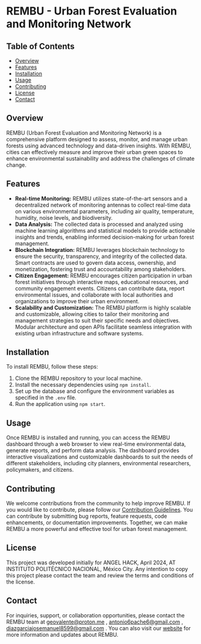# REMBU - Urban Forest Evaluation and Monitoring Network

## Table of Contents
- [Overview](#overview)
- [Features](#features)
- [Installation](#installation)
- [Usage](#usage)
- [Contributing](#contributing)
- [License](#license)
- [Contact](#contact)

## Overview
REMBU (Urban Forest Evaluation and Monitoring Network) is a comprehensive platform designed to assess, monitor, and manage urban forests using advanced technology and data-driven insights. With REMBU, cities can effectively measure and improve their urban green spaces to enhance environmental sustainability and address the challenges of climate change.

## Features
- **Real-time Monitoring:** REMBU utilizes state-of-the-art sensors and a decentralized network of monitoring antennas to collect real-time data on various environmental parameters, including air quality, temperature, humidity, noise levels, and biodiversity.
- **Data Analysis:** The collected data is processed and analyzed using machine learning algorithms and statistical models to provide actionable insights and trends, enabling informed decision-making for urban forest management.
- **Blockchain Integration:** REMBU leverages blockchain technology to ensure the security, transparency, and integrity of the collected data. Smart contracts are used to govern data access, ownership, and monetization, fostering trust and accountability among stakeholders.
- **Citizen Engagement:** REMBU encourages citizen participation in urban forest initiatives through interactive maps, educational resources, and community engagement events. Citizens can contribute data, report environmental issues, and collaborate with local authorities and organizations to improve their urban environment.
- **Scalability and Customization:** The REMBU platform is highly scalable and customizable, allowing cities to tailor their monitoring and management strategies to suit their specific needs and objectives. Modular architecture and open APIs facilitate seamless integration with existing urban infrastructure and software systems.

## Installation
To install REMBU, follow these steps:
1. Clone the REMBU repository to your local machine.
2. Install the necessary dependencies using `npm install`.
3. Set up the database and configure the environment variables as specified in the `.env` file.
4. Run the application using `npm start`.

## Usage
Once REMBU is installed and running, you can access the REMBU dashboard through a web browser to view real-time environmental data, generate reports, and perform data analysis. The dashboard provides interactive visualizations and customizable dashboards to suit the needs of different stakeholders, including city planners, environmental researchers, policymakers, and citizens.

## Contributing
We welcome contributions from the community to help improve REMBU. If you would like to contribute, please follow our [Contribution Guidelines](CONTRIBUTING.md). You can contribute by submitting bug reports, feature requests, code enhancements, or documentation improvements. Together, we can make REMBU a more powerful and effective tool for urban forest management.

## License
This project was developed initially for ANGEL HACK, April 2024, AT INSTITUTO POLITÉCNICO NACIONAL, México City. Any intention to copy this project please contact the team and review  the terms and conditions of the license.

## Contact
For inquiries, support, or collaboration opportunities, please contact the REMBU team at geovalente@proton.me , antonio6pache6@gmail.com , diazgarciajosemanuel8599@gmail.com 
. You can also visit our [website](https://www.rembu.com) for more information and updates about REMBU.
